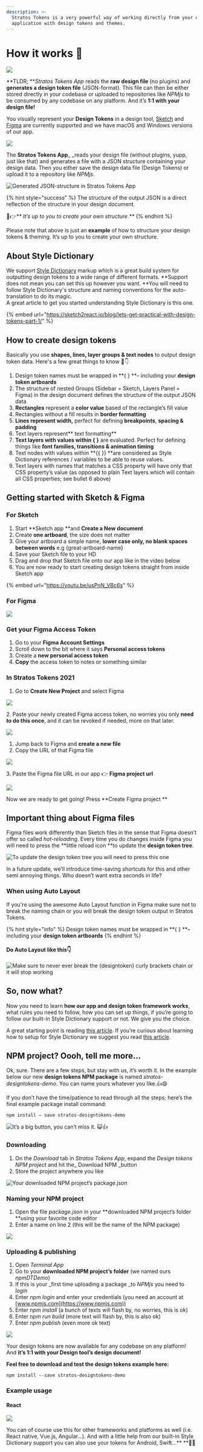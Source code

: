```yaml
---
description: >-
  Stratos Tokens is a very powerful way of working directly from your design
  application with design tokens and themes.
---
```


# How it works 🧰

![](../../.gitbook/assets/tokens2021workflow.png)

**TLDR; **_Stratos Tokens App_ reads the **raw design file** (no plugins) and **generates a design token file** (JSON-format). This file can then be either stored directly in your codebase or uploaded to repositories like _NPMjs_ to be consumed by any codebase on any platform. And it’s **1:1 with your design file!**

You visually represent your **Design Tokens** in a design tool, [Sketch](https://www.sketch.com) and [Figma](https://www.figma.com) are currently supported and we have macOS and Windows versions of our app.

![](../../.gitbook/assets/tokens-2021-sketch.png)

The **Stratos Tokens App**_ _reads your design file (without plugins, yupp, just like that) and generates a file with a JSON structure containing your design data. Then you either save the design data file (Design Tokens) or upload it to a repository like _NPMjs_.

![Generated JSON-structure in Stratos Tokens App](<../../.gitbook/assets/Skärmklipp 2020-04-28 09.30.24.png>)

{% hint style="success" %}
The structure of the output JSON is a direct reflection of the structure in your design document.

🤖👉_** It’s up to you to create your own structure.**_
{% endhint %}

Please note that above is just an **example** of how to structure your design tokens & theming. It’s up to you to create your own structure.

## About Style Dictionary

We support [Style Dictionary](https://amzn.github.io/style-dictionary/#/) markup which is a great build system for outputting design tokens to a wide range of different formats. **Support does not mean you can set this up however you want. **You will need to follow Style Dictionary's structure and naming conventions for the auto-translation to do its magic. \
A great article to get you started understanding Style Dictionary is this one.

{% embed url="https://sketch2react.io/blog/lets-get-practical-with-design-tokens-part-1/" %}



## How to create design tokens

Basically you use **shapes, lines, layer groups & text nodes** to output design token data. Here's a few great things to know 🤖👇

1. Design token names must be wrapped in **{ } **– including your **design token artboards**
2. The structure of nested Groups (Sidebar = Sketch, Layers Panel = Figma) in the design document defines the structure of the output JSON data
3. **Rectangles** represent a **color value** based of the rectangle’s fill value
4. Rectangles without a fill results in **border formatting**
5. **Lines represent width,** perfect for defining **breakpoints**, **spacing & padding**
6. Text layers represent** text formatting**
7. **Text layers with values within { }** are evaluated. Perfect for defining things like **font families, transitions & animation timing**
8. Text nodes with values within **{{ }} **are considered as Style Dictionary references / variables to be able to reuse values.&#x20;
9. Text layers with names that matches a CSS property will have only that CSS property’s value (as opposed to plain Text layers which will contain all CSS properties; see bullet 6 above)

## Getting started with Sketch & Figma

### For Sketch

1. Start **Sketch app **and **Create a New document**
2. Create **one artboard**, the size does not matter
3. Give your artboard a simple name, **lower case only, no blank spaces between words** e.g {great-artboard-name}
4. Save your Sketch file to your HD
5. Drag and drop that Sketch file onto our app like in the video below&#x20;
6. You are now ready to start creating design tokens straight from inside Sketch app

{% embed url="https://youtu.be/usPnN_VBc6s" %}

### For Figma

![](../../.gitbook/assets/figma-stratos-tokens.png)

### Get your Figma Access Token

1. Go to your **Figma Account Settings**
2. Scroll down to the bit where it says **Personal access tokens**
3. Create a **new personal access token**
4. **Copy** the access token to notes or something similar

### In Stratos Tokens 2021

1. Go to **Create New Project** and select Figma

![](../../.gitbook/assets/figma-start-here.png)

2\. Paste your newly created Figma access token, no worries you only **need to do this once**, and it can be revoked if needed, more on that later.

![](../../.gitbook/assets/figma-access-token.png)

1. Jump back to Figma and **create a new file**
2. Copy the URL of that Figma file&#x20;

![](../../.gitbook/assets/figma-copy-url.png)

3\. Paste the Figma file URL in our app 👉 **Figma project url**

![](../../.gitbook/assets/figma-paste-url.png)

Now we are ready to get going! Press **Create Figma project **

## Important thing about Figma files

Figma files work differently than Sketch files in the sense that Figma doesn’t offer so called _hot-reloading_. Every time you do changes inside Figma you will need to press the **little reload icon **to update the **design token tree**.

![To update the design token tree you will need to press this one](../../.gitbook/assets/figma-refresh.png)

In a future update, we’ll introduce time-saving shortcuts for this and other semi annoying things. Who doesn’t want extra seconds in life?

### When using Auto Layout

If you're using the awesome Auto Layout function in Figma make sure not to break the naming chain or you will break the design token output in Stratos Tokens.&#x20;

{% hint style="info" %}
Design token names must be wrapped in **{ } **– including your **design token artboards**
{% endhint %}

#### Do Auto Layout like this👇

![Make sure to never ever break the {designtoken} curly brackets chain or it will stop working](../../.gitbook/assets/cleanshot-2021-06-29-at-15.42.20.gif)

## So, now what?

Now you need to learn **how our app and design token framework works**, what rules you need to follow, how you can set up things, if you’re going to follow our built-in Style Dictionary support or not. We give you the choice.

A great starting point is reading [this article](https://sketch2react.io/blog/the-different-levels-of-design-token-designing/). If you’re curious about learning how to setup for Style Dictionary we suggest you read [this article](https://sketch2react.io/blog/lets-get-practical-with-design-tokens-part-1/).

## NPM project? Oooh, tell me more…

Ok, sure. There are a few steps, but stay with us, it’s worth it. In the example below our new **design tokens NPM package** is named _stratos-designtokens-demo_. You can name yours whatever you like.👍😄

If you don’t have the time/patience to read through all the steps; here’s the final example package install command:

```
npm install — save stratos-designtokens-demo
```

![It’s a big button, you can’t miss it. 😺👍](<../../.gitbook/assets/Skärmklipp 2020-04-28 09.39.41.png>)

### Downloading

1. On the _Download_ tab in _Stratos Tokens App_, expand the _Design tokens NPM project_ and hit the_ Download NPM _button
2. Store the project anywhere you like

![Your downloaded NPM project’s package.json](../../.gitbook/assets/1-qehtjbacmtze\_rxvh8hmmg.png)

### Naming your NPM project

1. Open the file _package.json_ in your **downloaded NPM project’s folder **using your favorite code editor
2. Enter a name on line 2 (this will be the name of the NPM package)

![](../../.gitbook/assets/1-x30-64xmlugmx23odwc\_ja.png)

### Uploading & publishing

1. Open _Terminal App_
2. Go to your **downloaded NPM project’s folder** (we named ours _npmDTDemo_)
3. If this is your _first time uploading a package _to _NPMjs_ you need to _login_
4. Enter _npm login_ and enter your credentials (you need an account at [www.npmjs.com](https://www.npmjs.com))
5. Enter _npm install_ (a bunch of texts will flash by, no worries, this is ok)
6. Enter _npm run build_ (more text will flash by, this is also ok)
7. Enter _npm publish_ (even more ok text)

![](../../.gitbook/assets/1-r9b9xz5y8\_bflbdwwgwjma.png)

Your design tokens are now available for any codebase on any platform! And **it’s 1:1 with your Design tool’s design document!**

**Feel free to download and test the design tokens example here:**

```
npm install --save stratos-designtokens-demo
```

### Example usage <a href="dbf2" id="dbf2"></a>

#### React

![](../../.gitbook/assets/1-lhpat6rkwo6xtly2zg0rua.png)

You can of course use this for other frameworks and platforms as well  (i.e. React native, Vue.js, Angular...). And with a little help from our built-in Style Dictionary support you can also use your tokens for Android, Swift…** **🤖💪
